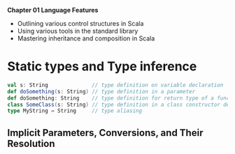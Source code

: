 **Chapter 01 Language Features**


- Outlining various control structures in Scala
- Using various tools in the standard library
- Mastering inheritance and composition in Scala


# Static types and Type inference
```scala
val s: String              // type definition on variable declaration
def doSomething(s: String) // type definition in a parameter
def doSomething: String    // type definition for return type of a function
class SomeClass(s: String) // type definition in a class constructor definition
type MyString = String     // type aliasing
```
## Implicit Parameters, Conversions, and Their Resolution

